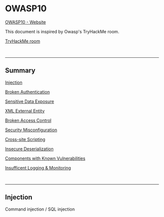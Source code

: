 # OWASP10

[OWASP10 - Website](https://owasp.org/Top10/)

This document is inspired by Owasp's TryHackMe room. 

[TryHackMe room](https://tryhackme.com/room/owasptop10)

<br>

---

## Summary

[Injection]()

[Broken Authentication]()

[Sensitive Data Exposure]()

[XML External Entity]()

[Broken Access Control]()

[Security Misconfiguration]()

[Cross-site Scripting]()

[Insecure Deserialization]()

[Components with Known Vulnerabilities]()

[Insufficent Logging & Monitoring]()

<br>

---

## Injection

Command injection / SQL injection


